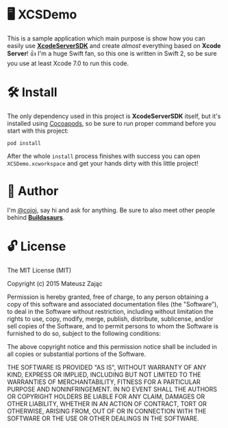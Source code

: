 # 🖥 XCSDemo 

This is a sample application which main purpose is show how you can easily use [**XcodeServerSDK**](https://github.com/czechboy0/XcodeServerSDK) and create _almost_ everything based on **Xcode Server**! 👍
I'm a huge Swift fan, so this one is written in Swift 2, so be sure you use at least Xcode 7.0 to run this code.

# 🛠 Install

The only dependency used in this project is **XcodeServerSDK** itself, but it's installed using [Cocoapods](https://cocoapods.org), so be sure to run proper command before you start with this project:
```shell
pod install
```

After the whole `install` process finishes with success you can open `XCSDemo.xcworkspace` and get your hands dirty with this little project!

# 👷 Author

I'm [@cojoj](https://twitter.com/cojoj), say hi and ask for anything.
Be sure to also meet other people behind [**Buildasaurs**](https://github.com/buildasaurs).

# 🔓 License 

The MIT License (MIT)

Copyright (c) 2015 Mateusz Zając

Permission is hereby granted, free of charge, to any person obtaining a copy
of this software and associated documentation files (the "Software"), to deal
in the Software without restriction, including without limitation the rights
to use, copy, modify, merge, publish, distribute, sublicense, and/or sell
copies of the Software, and to permit persons to whom the Software is
furnished to do so, subject to the following conditions:

The above copyright notice and this permission notice shall be included in all
copies or substantial portions of the Software.

THE SOFTWARE IS PROVIDED "AS IS", WITHOUT WARRANTY OF ANY KIND, EXPRESS OR
IMPLIED, INCLUDING BUT NOT LIMITED TO THE WARRANTIES OF MERCHANTABILITY,
FITNESS FOR A PARTICULAR PURPOSE AND NONINFRINGEMENT. IN NO EVENT SHALL THE
AUTHORS OR COPYRIGHT HOLDERS BE LIABLE FOR ANY CLAIM, DAMAGES OR OTHER
LIABILITY, WHETHER IN AN ACTION OF CONTRACT, TORT OR OTHERWISE, ARISING FROM,
OUT OF OR IN CONNECTION WITH THE SOFTWARE OR THE USE OR OTHER DEALINGS IN THE
SOFTWARE.
